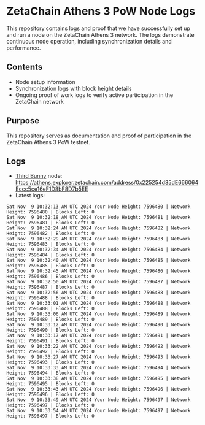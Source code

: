 # ZetaChain Athens 3 PoW Node Logs
This repository contains logs and proof that we have successfully set up and run a node on the ZetaChain Athens 3 network. The logs demonstrate continuous node operation, including synchronization details and performance.

## Contents
- Node setup information
- Synchronization logs with block height details
- Ongoing proof of work logs to verify active participation in the ZetaChain network

## Purpose
This repository serves as documentation and proof of participation in the ZetaChain Athens 3 PoW testnet.

## Logs

- [Third Bunny](https://thirdbunny.xyz/) node: https://athens.explorer.zetachain.com/address/0x225254d35dE666064Eccc5ce16eF1D8bF8D7b5EE
- Latest logs:
```
Sat Nov  9 10:32:13 AM UTC 2024 Your Node Height: 7596480 | Network Height: 7596480 | Blocks Left: 0
Sat Nov  9 10:32:18 AM UTC 2024 Your Node Height: 7596481 | Network Height: 7596481 | Blocks Left: 0
Sat Nov  9 10:32:24 AM UTC 2024 Your Node Height: 7596482 | Network Height: 7596482 | Blocks Left: 0
Sat Nov  9 10:32:29 AM UTC 2024 Your Node Height: 7596483 | Network Height: 7596483 | Blocks Left: 0
Sat Nov  9 10:32:34 AM UTC 2024 Your Node Height: 7596484 | Network Height: 7596484 | Blocks Left: 0
Sat Nov  9 10:32:40 AM UTC 2024 Your Node Height: 7596485 | Network Height: 7596485 | Blocks Left: 0
Sat Nov  9 10:32:45 AM UTC 2024 Your Node Height: 7596486 | Network Height: 7596486 | Blocks Left: 0
Sat Nov  9 10:32:50 AM UTC 2024 Your Node Height: 7596487 | Network Height: 7596487 | Blocks Left: 0
Sat Nov  9 10:32:56 AM UTC 2024 Your Node Height: 7596488 | Network Height: 7596488 | Blocks Left: 0
Sat Nov  9 10:33:01 AM UTC 2024 Your Node Height: 7596488 | Network Height: 7596488 | Blocks Left: 0
Sat Nov  9 10:33:06 AM UTC 2024 Your Node Height: 7596489 | Network Height: 7596489 | Blocks Left: 0
Sat Nov  9 10:33:12 AM UTC 2024 Your Node Height: 7596490 | Network Height: 7596490 | Blocks Left: 0
Sat Nov  9 10:33:17 AM UTC 2024 Your Node Height: 7596491 | Network Height: 7596491 | Blocks Left: 0
Sat Nov  9 10:33:22 AM UTC 2024 Your Node Height: 7596492 | Network Height: 7596492 | Blocks Left: 0
Sat Nov  9 10:33:27 AM UTC 2024 Your Node Height: 7596493 | Network Height: 7596493 | Blocks Left: 0
Sat Nov  9 10:33:33 AM UTC 2024 Your Node Height: 7596494 | Network Height: 7596494 | Blocks Left: 0
Sat Nov  9 10:33:38 AM UTC 2024 Your Node Height: 7596495 | Network Height: 7596495 | Blocks Left: 0
Sat Nov  9 10:33:43 AM UTC 2024 Your Node Height: 7596496 | Network Height: 7596496 | Blocks Left: 0
Sat Nov  9 10:33:49 AM UTC 2024 Your Node Height: 7596497 | Network Height: 7596497 | Blocks Left: 0
Sat Nov  9 10:33:54 AM UTC 2024 Your Node Height: 7596497 | Network Height: 7596497 | Blocks Left: 0
```
